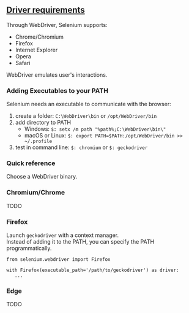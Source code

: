 ## [Driver requirements](https://selenium.dev/documentation/en/webdriver/driver_requirements/)

Through WebDriver, Selenium supports:
* Chrome/Chromium
* Firefox
* Internet Explorer
* Opera
* Safari

WebDriver emulates user's interactions.  

### Adding Executables to your PATH

Selenium needs an executable to communicate with the browser:
1) create a folder: `C:\WebDriver\bin` or `/opt/WebDriver/bin`
2) add directory to PATH
    * Windows: `$: setx /m path "%path%;C:\WebDriver\bin\"`
    * macOS or Linux: `$: export PATH=$PATH:/opt/WebDriver/bin >> ~/.profile`
3) test in command line: `$: chromium` or `$: geckodriver`

### Quick reference

Choose a WebDriver binary.  

### Chromium/Chrome

TODO

### Firefox

Launch `geckodriver` with a context manager.  
Instead of adding it to the PATH, you can specify the PATH programmatically.  

```
from selenium.webdriver import Firefox

with Firefox(executable_path='/path/to/geckodriver') as driver:
   ...
```

### Edge

TODO
